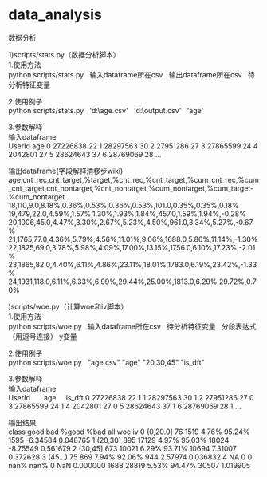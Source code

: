 # data_analysis
数据分析

1)scripts/stats.py（数据分析脚本）</br>
1.使用方法</br>
python  scripts/stats.py    输入dataframe所在csv    输出dataframe所在csv    待分析特征变量</br>

2.使用例子</br>
python  scripts/stats.py    'd:\age.csv'    'd:\output.csv'    'age'</br>

3.参数解释</br>
输入dataframe</br>
	UserId	age
0	27226838	22
1	28297563	30
2	27951286	27
3	27865599	24
4	2042801	27
5	28624643	37
6	28769069	28
...

输出dataframe(字段解释清移步wiki)</br>
age,cnt_rec,cnt_target,%target,%cnt_rec,%cnt_target,%cum_cnt_rec,%cum_cnt_target,cnt_nontarget,%cnt_nontarget,%cum_nontarget,%cum_target-%cum_nontarget
18,110,9.0,8.18%,0.36%,0.53%,0.36%,0.53%,101.0,0.35%,0.35%,0.18%
19,479,22.0,4.59%,1.57%,1.30%,1.93%,1.84%,457.0,1.59%,1.94%,-0.28%
20,1006,45.0,4.47%,3.30%,2.67%,5.23%,4.50%,961.0,3.34%,5.27%,-0.67%
21,1765,77.0,4.36%,5.79%,4.56%,11.01%,9.06%,1688.0,5.86%,11.14%,-1.30%
22,1825,69.0,3.78%,5.98%,4.09%,17.00%,13.15%,1756.0,6.10%,17.23%,-2.01%
23,1865,82.0,4.40%,6.11%,4.86%,23.11%,18.01%,1783.0,6.19%,23.42%,-1.33%
24,1931,118.0,6.11%,6.33%,6.99%,29.44%,25.00%,1813.0,6.29%,29.72%,0.70%


)scripts/woe.py（计算woe和iv脚本）</br>
1.使用方法</br>
python  scripts/woe.py    输入dataframe所在csv    待分析特征变量   分段表达式（用逗号连接）  y变量</br>

2.使用例子</br>
python  scripts/woe.py    "age.csv" "age" "20,30,45" "is_dft"</br>

3.参数解释</br>
输入dataframe</br>
	UserId	       age     is_dft
0	27226838	22     1 
1	28297563	30     1
2	27951286	27     0
3	27865599	24     1
4	2042801	        27     0
5	28624643	37     1
6	28769069	28     1
...

输出结果</br>
      class  good    bad  %good    %bad    all      woe        iv
0  (0,20.0]    76   1519  4.76%  95.24%   1595 -6.34584  0.048765
1   (20,30]   895  17129  4.97%  95.03%  18024 -8.75549  0.561679
2   (30,45]   673  10021  6.29%  93.71%  10694  7.31007  0.372628
3   (45...)    75    869  7.94%  92.06%    944  2.57974  0.036832
4        NA     0      0   nan%    nan%      0      NaN  0.000000
             1688  28819  5.53%  94.47%  30507           1.019905
